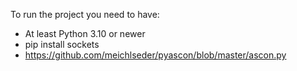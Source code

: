 To run the project you need to have:
- At least Python 3.10 or newer
- pip install sockets
- https://github.com/meichlseder/pyascon/blob/master/ascon.py


